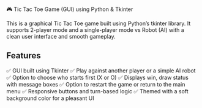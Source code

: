 🎮 Tic Tac Toe Game (GUI) using Python & Tkinter

This is a graphical Tic Tac Toe game built using Python’s tkinter library. It supports 2-player mode and a single-player mode vs Robot (AI) with a clean user interface and smooth gameplay.

## Features
✅ GUI built using Tkinter
✅ Play against another player or a simple AI robot
✅ Option to choose who starts first (X or O)
✅ Displays win, draw status with message boxes
✅ Option to restart the game or return to the main menu
✅ Responsive buttons and turn-based logic
✅ Themed with a soft background color for a pleasant UI
